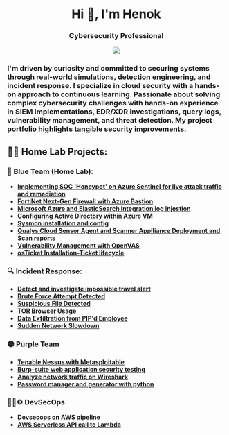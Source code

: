 <h1 align="center">Hi 👋, I'm Henok</h1>
<h3 align="center">Cybersecurity Professional</h3>
<div align="center">
    <a href="https://www.linkedin.com/henok_asnake"><img src="https://img.shields.io/badge/-LinkedIn-0072b1?&style=for-the-badge&logo=linkedin&logoColor=white" /></a>
</div>
<h3 </h3>
</p>
<p align="left">
I'm driven by curiosity and committed to securing systems through real-world simulations, detection engineering, and incident response. I specialize in cloud security with a hands-on approach to continuous learning. Passionate about solving complex cybersecurity challenges with hands-on experience in SIEM implementations, EDR/XDR investigations, query logs, vulnerability management, and threat detection. My project portfolio highlights tangible security improvements.
</p>

<h2>👨‍💻 Home Lab Projects:</h2>

### 🔵 Blue Team (Home Lab):
  - **[Implementing SOC 'Honeypot' on Azure Sentinel for live attack traffic and remediation](https://github.com/Hasnake84/SIEM-Sentinel-SOC-Lab-Project)**
  - **[FortiNet Next-Gen Firewall with Azure Bastion](https://github.com/Hasnake84/NGFW-Azure-Bastion)**
  - **[Microsoft Azure and ElasticSearch Integration log injestion](https://github.com/Hasnake84/Azure-ElasticSearch-Integration)**
  - **[Configuring Active Directory within Azure VM](https://github.com/Hasnake84/Configuring-Active-Directory-within-Azure-VMs)**
  - **[Sysmon installation and config](https://github.com/Hasnake84/Sysmon-Installation-with-Sysmon-config-file)**
  - **[Qualys Cloud Sensor Agent and Scanner Applliance Deployment and Scan reports](https://github.com/Hasnake84/Qualys-VMDR)**
  - **[Vulnerability Management with OpenVAS](https://github.com/Hasnake84/OpenVAS-Vulnerability-Management-project)**
  -  **[osTicket Installation-Ticket lifecycle](https://github.com/Hasnake84/osTicket-installation/tree/main)**
### 🔍 Incident Response:
  - **[Detect and investigate impossible travel alert](https://github.com/Hasnake84/Detect-and-Investigate-Impossible-Travel)**
  - **[Brute Force Attempt Detected](https://github.com/Hasnake84/Brute-Force-Attempt-Detection)**
  - **[Suspicious File Detected](https://github.com/Hasnake84/Malicious-File-Detetcted)**
  - **[TOR Browser Usage](https://github.com/Hasnake84/Threat-Hunting-Scenario)**
  - **[Data Exfiltration from PIP'd Employee](https://github.com/Hasnake84/Data-Exfiltration)**
  - **[Sudden Network Slowdown](https://github.com/Hasnake84/Sudden-Network-Slowdown)**
### 🟣 Purple Team
  - **[Tenable Nessus with Metasploitable](https://github.com/Hasnake84/Tenable-Nessus-Metasploitable)**
  - **[Burp-suite web application security testing](https://github.com/Hasnake84/Burp-Suite)**
  - **[Analyze network traffic on Wireshark](https://github.com/Hasnake84/Protocols-on-Wireshark)**
  - **[Password manager and generator with python](https://github.com/Hasnake84/python-script-password-manager-generator)**
 ### 🔧🔐⚙️ DevSecOps
  - **[Devsecops on AWS pipeline](https://github.com/Hasnake84/AWS-CodeCommit-build-Pipeline)**
  - **[AWS Serverless API call to Lambda](https://github.com/Hasnake84/AWS-Serverless-Lambda)**











 

  





